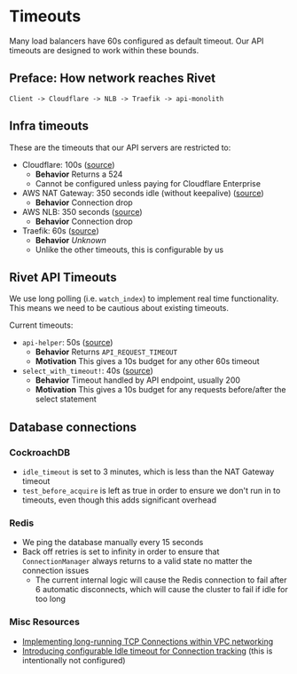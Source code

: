# Timeouts

Many load balancers have 60s configured as default timeout. Our API timeouts are designed to work within these bounds.

## Preface: How network reaches Rivet

```
Client -> Cloudflare -> NLB -> Traefik -> api-monolith
```

## Infra timeouts

These are the timeouts that our API servers are restricted to:

-   Cloudflare: 100s ([source](https://developers.cloudflare.com/support/troubleshooting/cloudflare-errors/troubleshooting-cloudflare-5xx-errors/#error-524-a-timeout-occurred))
    -   **Behavior** Returns a 524
    -   Cannot be configured unless paying for Cloudflare Enterprise
-   AWS NAT Gateway: 350 seconds idle (without keepalive) ([source](https://docs.aws.amazon.com/vpc/latest/userguide/nat-gateway-troubleshooting.html#nat-gateway-troubleshooting-timeout))
    -   **Behavior** Connection drop
-   AWS NLB: 350 seconds ([source](https://docs.aws.amazon.com/elasticloadbalancing/latest/network/network-load-balancers.html#connection-idle-timeout))
    -   **Behavior** Connection drop
-   Traefik: 60s ([source](https://github.com/rivet-gg/rivet/blob/c63067ce6e81f97b435e424e576fbd922b14f748/infra/tf/k8s_infra/traefik.tf#L65))
    -   **Behavior** _Unknown_
    -   Unlike the other timeouts, this is configurable by us

## Rivet API Timeouts

We use long polling (i.e. `watch_index`) to implement real time functionality. This means we need to be cautious about existing timeouts.

Current timeouts:

-   `api-helper`: 50s ([source](https://github.com/rivet-gg/rivet/blob/9811ae11656d63e26b4814fe15f7f852f5479a48/lib/api-helper/macros/src/lib.rs#L975))
    -   **Behavior** Returns `API_REQUEST_TIMEOUT`
    -   **Motivation** This gives a 10s budget for any other 60s timeout
-   `select_with_timeout!`: 40s ([source](https://github.com/rivet-gg/rivet/blob/9811ae11656d63e26b4814fe15f7f852f5479a48/lib/util/macros/src/lib.rs#L12))
    -   **Behavior** Timeout handled by API endpoint, usually 200
    -   **Motivation** This gives a 10s budget for any requests before/after the select statement

## Database connections

### CockroachDB

-   `idle_timeout` is set to 3 minutes, which is less than the NAT Gateway timeout
-   `test_before_acquire` is left as true in order to ensure we don't run in to timeouts, even though this adds significant overhead

### Redis

-   We ping the database manually every 15 seconds
-   Back off retries is set to infinity in order to ensure that `ConnectionManager` always returns to a valid state no matter the connection issues
    -   The current internal logic will cause the Redis connection to fail after 6 automatic disconnects, which will cause the cluster to fail if idle for too long

### Misc Resources

-   [Implementing long-running TCP Connections within VPC networking](https://aws.amazon.com/blogs/networking-and-content-delivery/implementing-long-running-tcp-connections-within-vpc-networking/)
-   [Introducing configurable Idle timeout for Connection tracking](https://aws.amazon.com/blogs/networking-and-content-delivery/introducing-configurable-idle-timeout-for-connection-tracking/) (this is intentionally not configured)
